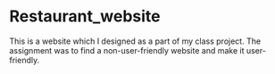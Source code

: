 # Restaurant_website
This is a website which I designed as a part of my class project. The assignment was to find a non-user-friendly website and make it user-friendly.
